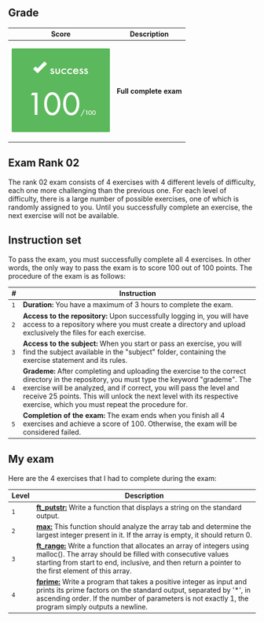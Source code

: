 ## Grade

| **Score**           | **Description**     |
|-----------------------|---------------|
| <p align="center"><img width="200px" alt="170px" src="https://github.com/BishopVK/Cursus-42Madrid/blob/main/lvl2/exam_rank_02/img/Score_100.png"></p> | **Full complete exam** |


## Exam Rank 02

The rank 02 exam consists of 4 exercises with 4 different levels of difficulty, each one more challenging than the previous one. For each level of difficulty, there is a large number of possible exercises, one of which is randomly assigned to you. Until you successfully complete an exercise, the next exercise will not be available.


## Instruction set


To pass the exam, you must successfully complete all 4 exercises. In other words, the only way to pass the exam is to score 100 out of 100 points. The procedure of the exam is as follows:

| **#** | **Instruction**                                                                                                                                                         |
| ----- | ----------------------------------------------------------------------------------------------------------------------------------------------------------------------- |
|  `1`  | **Duration:** You have a maximum of 3 hours to complete the exam. |
|  `2`  | **Access to the repository:** Upon successfully logging in, you will have access to a repository where you must create a directory and upload exclusively the files for each exercise. |
|  `3`  | **Access to the subject:** When you start or pass an exercise, you will find the subject available in the "subject" folder, containing the exercise statement and its rules. |
|  `4`  | **Grademe:** After completing and uploading the exercise to the correct directory in the repository, you must type the keyword "grademe". The exercise will be analyzed, and if correct, you will pass the level and receive 25 points. This will unlock the next level with its respective exercise, which you must repeat the procedure for. |
|  `5`  | **Completion of the exam:** The exam ends when you finish all 4 exercises and achieve a score of 100. Otherwise, the exam will be considered failed. |



## My exam

Here are the 4 exercises that I had to complete during the exam:

| **Level** | **Description**                                                                                                                                           |
| --------- | --------------------------------------------------------------------------------------------------------------------------------------------------------- |
|    `1`    | [**ft_putstr:**](/lvl2/exam_rank_02/lvl1) Write a function that displays a string on the standard output.                                                                   |
|    `2`    | [**max:**](/lvl2/exam_rank_02/lvl2) This function should analyze the array tab and determine the largest integer present in it. If the array is empty, it should return 0.  |
|    `3`    | [**ft_range:**](/lvl2/exam_rank_02/lvl3) Write a function that allocates an array of integers using malloc(). The array should be filled with consecutive values starting from start to end, inclusive, and then return a pointer to the first element of this array. |
|    `4`    | [**fprime:**](/lvl2/exam_rank_02/lvl4) Write a program that takes a positive integer as input and prints its prime factors on the standard output, separated by '*', in ascending order. If the number of parameters is not exactly 1, the program simply outputs a newline.  |